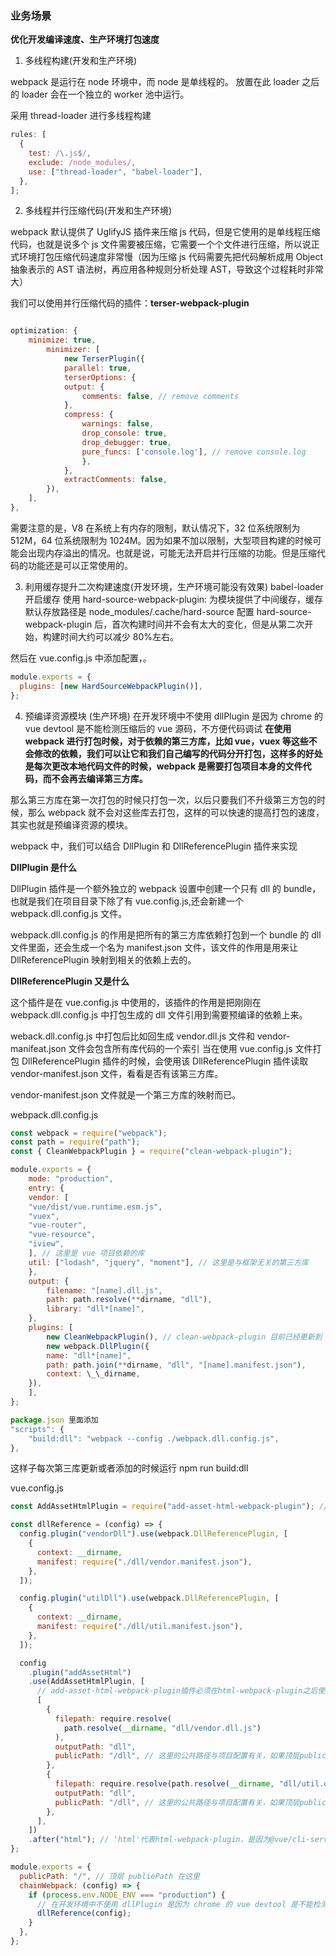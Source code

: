 ### 业务场景

**优化开发编译速度、生产环境打包速度**

1. 多线程构建(开发和生产环境)

webpack 是运行在 node 环境中，而 node 是单线程的。
放置在此 loader 之后的 loader 会在一个独立的 worker 池中运行。

采用 thread-loader 进行多线程构建

```js
rules: [
  {
    test: /\.js$/,
    exclude: /node_modules/,
    use: ["thread-loader", "babel-loader"],
  },
];
```

2. 多线程并行压缩代码(开发和生产环境)

webpack 默认提供了 UglifyJS 插件来压缩 js 代码，但是它使用的是单线程压缩代码，也就是说多个 js 文件需要被压缩，它需要一个个文件进行压缩，所以说正式环境打包压缩代码速度非常慢（因为压缩 js 代码需要先把代码解析成用 Object 抽象表示的 AST 语法树，再应用各种规则分析处理 AST，导致这个过程耗时非常大）

我们可以使用并行压缩代码的插件：**terser-webpack-plugin**

```js

optimization: {
    minimize: true,
        minimizer: [
            new TerserPlugin({
            parallel: true,
            terserOptions: {
            output: {
                comments: false, // remove comments
            },
            compress: {
                warnings: false,
                drop_console: true,
                drop_debugger: true,
                pure_funcs: ['console.log'], // remove console.log
                },
            },
            extractComments: false,
        }),
    ],
},

```

需要注意的是，V8 在系统上有内存的限制，默认情况下，32 位系统限制为 512M，64 位系统限制为 1024M。因为如果不加以限制，大型项目构建的时候可能会出现内存溢出的情况。也就是说，可能无法开启并行压缩的功能。但是压缩代码的功能还是可以正常使用的。

3. 利用缓存提升二次构建速度(开发环境，生产环境可能没有效果)
   babel-loader 开启缓存
   使用 hard-source-webpack-plugin: 为模块提供了中间缓存，缓存默认存放路径是 node_modules/.cache/hard-source
   配置 hard-source-webpack-plugin 后，首次构建时间并不会有太大的变化，但是从第二次开始，构建时间大约可以减少 80%左右。

然后在 vue.config.js 中添加配置，。

```js
module.exports = {
  plugins: [new HardSourceWebpackPlugin()],
};
```

4. 预编译资源模块 (生产环境)
   在开发环境中不使用 dllPlugin 是因为 chrome 的 vue devtool 是不能检测压缩后的 vue 源码，不方便代码调试
   **在使用 webpack 进行打包时候，对于依赖的第三方库，比如 vue，vuex 等这些不会修改的依赖，我们可以让它和我们自己编写的代码分开打包，这样多的好处是每次更改本地代码文件的时候，webpack 是需要打包项目本身的文件代码，而不会再去编译第三方库。**

那么第三方库在第一次打包的时候只打包一次，以后只要我们不升级第三方包的时候，那么 webpack 就不会对这些库去打包，这样的可以快速的提高打包的速度，其实也就是预编译资源的模块。

webpack 中，我们可以结合 DllPlugin 和 DllReferencePlugin 插件来实现

**DllPlugin 是什么**

DllPlugin 插件是一个额外独立的 webpack 设置中创建一个只有 dll 的 bundle，也就是我们在项目目录下除了有 vue.config.js,还会新建一个 webpack.dll.config.js 文件。

webpack.dll.config.js 的作用是把所有的第三方库依赖打包到一个 bundle 的 dll 文件里面，还会生成一个名为 manifest.json 文件，该文件的作用是用来让 DllReferencePlugin 映射到相关的依赖上去的。

**DllReferencePlugin 又是什么**

这个插件是在 vue.config.js 中使用的，该插件的作用是把刚刚在 webpack.dll.config.js 中打包生成的 dll 文件引用到需要预编译的依赖上来。

weback.dll.config.js 中打包后比如回生成 vendor.dll.js 文件和 vendor-manifeat.json 文件会包含所有库代码的一个索引
当在使用 vue.config.js 文件打包 DllReferencePlugin 插件的时候，会使用该 DllReferencePlugin 插件读取 vendor-manifest.json 文件，看看是否有该第三方库。

vendor-manifest.json 文件就是一个第三方库的映射而已。

webpack.dll.config.js

```js
const webpack = require("webpack");
const path = require("path");
const { CleanWebpackPlugin } = require("clean-webpack-plugin");

module.exports = {
    mode: "production",
    entry: {
    vendor: [
    "vue/dist/vue.runtime.esm.js",
    "vuex",
    "vue-router",
    "vue-resource",
    "iview",
    ], // 这里是 vue 项目依赖的库
    util: ["lodash", "jquery", "moment"], // 这里是与框架无关的第三方库
    },
    output: {
        filename: "[name].dll.js",
        path: path.resolve(**dirname, "dll"),
        library: "dll*[name]",
    },
    plugins: [
        new CleanWebpackPlugin(), // clean-webpack-plugin 目前已经更新到 2.0.0，不需要传参数 path
        new webpack.DllPlugin({
        name: "dll*[name]",
        path: path.join(**dirname, "dll", "[name].manifest.json"),
        context: \_\_dirname,
    }),
    ],
};

package.json 里面添加
"scripts": {
    "build:dll": "webpack --config ./webpack.dll.config.js",
},

```

这样子每次第三库更新或者添加的时候运行
npm run build:dll

vue.config.js

```js
const AddAssetHtmlPlugin = require("add-asset-html-webpack-plugin"); // 如果未安装请先安装

const dllReference = (config) => {
  config.plugin("vendorDll").use(webpack.DllReferencePlugin, [
    {
      context: __dirname,
      manifest: require("./dll/vendor.manifest.json"),
    },
  ]);

  config.plugin("utilDll").use(webpack.DllReferencePlugin, [
    {
      context: __dirname,
      manifest: require("./dll/util.manifest.json"),
    },
  ]);

  config
    .plugin("addAssetHtml")
    .use(AddAssetHtmlPlugin, [
      // add-asset-html-webpack-plugin插件必须在html-webpack-plugin之后使用，因此这里要用webpack-chain来进行配置
      [
        {
          filepath: require.resolve(
            path.resolve(__dirname, "dll/vendor.dll.js")
          ),
          outputPath: "dll",
          publicPath: "/dll", // 这里的公共路径与项目配置有关，如果顶层publicPath下有值，请添加到dll前缀
        },
        {
          filepath: require.resolve(path.resolve(__dirname, "dll/util.dll.js")),
          outputPath: "dll",
          publicPath: "/dll", // 这里的公共路径与项目配置有关，如果顶层publicPath下有值，请添加到dll前缀
        },
      ],
    ])
    .after("html"); // 'html'代表html-webpack-plugin，是因为@vue/cli-servide/lib/config/app.js里是用plugin('html')来映射的
};

module.exports = {
  publicPath: "/", // 顶层 publiePath 在这里
  chainWebpack: (config) => {
    if (process.env.NODE_ENV === "production") {
      // 在开发环境中不使用 dllPlugin 是因为 chrome 的 vue devtool 是不能检测压缩后的 vue 源码，不方便代码调试
      dllReference(config);
    }
  },
};
```
